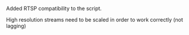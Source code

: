 
Added RTSP compatibility to the script.

High resolution streams need to be scaled in order to work correctly (not lagging)
